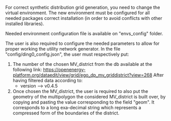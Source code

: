For correct synthetic distribution grid generation, you need to change the virtual environment.
The new environment must be configured for all needed packages correct installation (in order to avoid conflicts with other installed libraries).

Needed environment configuration file is available on "envs_config" folder.

The user is also required to configure the needed parameters to allow for proper working the utility network generator.
In the file "config/ding0_config.json", the user must respectively put:
1) The number of the chosen MV_district from the db available at the following link:
    https://openenergy-platform.org/dataedit/view/grid/ego_dp_mv_griddistrict?view=268
    After having filtered data according to:
    - version --> v0.4.5
2) Once chosen the MV_district, the user is required to also put the geometry of the multipolygon the considered MV_district is built over, by copying and pasting the value corresponding to the field "geom".
It corresponds to a long exa-decimal string which represents a compressed form of the boundaries of the district. 